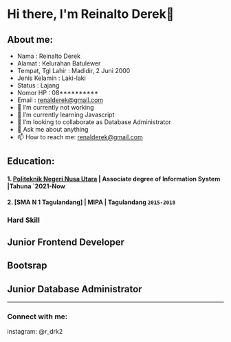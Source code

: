 # Hi there, I'm Reinalto Derek👋
## About me:
- Nama                : Reinalto Derek
- Alamat              : Kelurahan Batulewer
- Tempat, Tgl Lahir   : Madidir, 2 Juni 2000
- Jenis Kelamin       : Laki-laki
- Status              : Lajang
- Nomor HP            : 08**********
- Email               : renalderek@gmail.com
- 🔭 I’m currently not working
- 🌱 I’m currently learning Javascript
- 👯 I’m looking to collaborate as Database Administrator
- 💬 Ask me about anything
- 📫 How to reach me: renalderek@gmail.com

## Education:

#### 1. [Politeknik Negeri Nusa Utara](https://www.polnustar.ac.id) | Associate degree of Information System |Tahuna `2021-Now
   
 #### 2. [SMA N 1 Tagulandang] | MIPA | Tagulandang `2015-2018`
   
### Hard Skill
## Junior Frontend Developer
## Bootsrap
## Junior Database Administrator



---
### Connect with me:
instagram: @r_drk2
